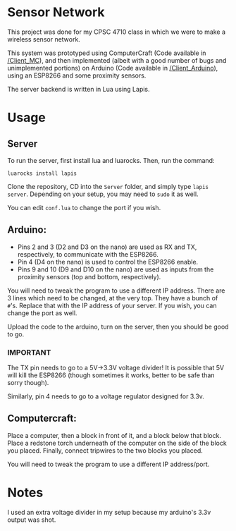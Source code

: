 # Sensor Network
This project was done for my CPSC 4710 class in which we were to make a wireless sensor network.

This system was prototyped using ComputerCraft (Code available in [/Client_MC](https://github.com/Fatboychummy-CC/Sensor-Network/tree/master/Client_MC)), and then implemented (albeit with a good number of bugs and unimplemented portions) on Arduino (Code available in [/Client_Arduino](https://github.com/Fatboychummy-CC/Sensor-Network/tree/master/Client_Arduino)), using an ESP8266 and some proximity sensors.

The server backend is written in Lua using Lapis.

# Usage
## Server
To run the server, first install lua and luarocks. Then, run the command:

    luarocks install lapis

Clone the repository, CD into the `Server` folder, and simply type `lapis server`. Depending on your setup, you may need to `sudo` it as well.

You can edit `conf.lua` to change the port if you wish.

## Arduino:

* Pins 2 and 3 (D2 and D3 on the nano) are used as RX and TX, respectively, to communicate with the ESP8266.
* Pin 4 (D4 on the nano) is used to control the ESP8266 enable.
* Pins 9 and 10 (D9 and D10 on the nano) are used as inputs from the proximity sensors (top and bottom, respectively).

You will need to tweak the program to use a different IP address. There are 3 lines which need to be changed, at the very top. They have a bunch of `#`'s. Replace that with the IP address of your server. If you wish, you can change the port as well.

Upload the code to the arduino, turn on the server, then you should be good to go.

### IMPORTANT
The TX pin needs to go to a 5V->3.3V voltage divider! It is possible that 5V will kill the ESP8266 (though sometimes it works, better to be safe than sorry though).

Similarly, pin 4 needs to go to a voltage regulator designed for 3.3v.

## Computercraft:
Place a computer, then a block in front of it, and a block below that block. Place a redstone torch underneath of the computer on the side of the block you placed. Finally, connect tripwires to the two blocks you placed.

You will need to tweak the program to use a different IP address/port.

# Notes
I used an extra voltage divider in my setup because my arduino's 3.3v output was shot.
